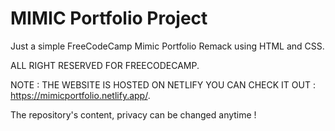 # MIMIC Portfolio Project

Just a simple FreeCodeCamp Mimic Portfolio Remack using HTML and CSS.

ALL RIGHT RESERVED FOR FREECODECAMP.

NOTE : THE WEBSITE IS HOSTED ON NETLIFY YOU CAN CHECK IT OUT : https://mimicportfolio.netlify.app/.

The repository's content, privacy can be changed anytime !
